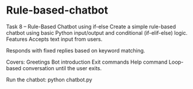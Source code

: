 # Rule-based-chatbot
Task 8 – Rule-Based Chatbot using if-else
Create a simple rule-based chatbot using basic Python input/output and conditional (if-elif-else) logic.
Features
Accepts text input from users.

Responds with fixed replies based on keyword matching.

Covers:
Greetings
Bot introduction
Exit commands
Help command
Loop-based conversation until the user exits.

Run the chatbot:
python chatbot.py

